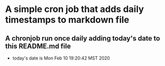 A simple cron job that adds daily timestamps to markdown file
============================================================
## A chronjob run once daily adding today's date to this README.md file
* today's date is Mon Feb 10 19:20:42 MST 2020
